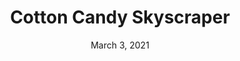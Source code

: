 ---
layout: project
title: Cotton Candy Skyscraper
date: March 3, 2021
desc: After being tasks with designing a skyscraper out of an innappropriate building material, I came up and modeled a skyscraper made of cotton candy.
category: modeling , design
#cta:
  #title: Google Me!
  #url: https://www.google.com/search?q=grace
thumb: /images/portfolio/candy1.jpg
images:
  - image:
    url: /images/portfolio/candy1.jpg
    desc: Cotton Candy
  - image: 
    url: /images/portfolio/candy2.jpg
    desc: Melted Cotton candy
  - image:
    url: /images/portfolio/candy3.jpg
    desc: Melted Cotton Candy
videos:
  - video:
    url: /images/videos/cotton-candy.mp4
    poster:
    desc: Melting the Building with Water
---